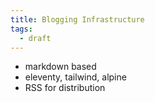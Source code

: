 ```yaml
---
title: Blogging Infrastructure
tags:
  - draft
---
```


- markdown based
- eleventy, tailwind, alpine
- RSS for distribution
